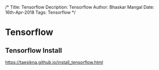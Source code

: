 /*
Title: Tensorflow
Decription: Tensorflow
Author: Bhaskar Mangal
Date: 16th-Apr-2018
Tags: Tensorflow
*/

# Tensorflow

## Tensorflow Install
https://taesikna.github.io/install_tensorflow.html